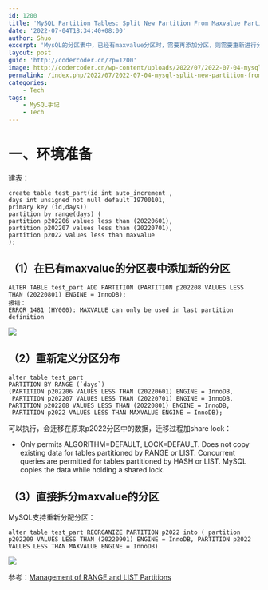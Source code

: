 ```yaml
---
id: 1200
title: 'MySQL Partition Tables: Split New Partition From Maxvalue Partition'
date: '2022-07-04T18:34:40+08:00'
author: Shuo
excerpt: 'MysQL的分区表中，已经有maxvalue分区时，需要再添加分区，则需要重新进行分配'
layout: post
guid: 'http://codercoder.cn/?p=1200'
image: http://codercoder.cn/wp-content/uploads/2022/07/2022-07-04-mysql-split-new-partition-from-maxvalue-partition-table.png
permalink: /index.php/2022/07/2022-07-04-mysql-split-new-partition-from-maxvalue-partition-table
categories:
    - Tech
tags:
    - MySQL手记
    - Tech
---
```


# 一、环境准备
建表：
```
create table test_part(id int auto_increment ,
days int unsigned not null default 19700101,
primary key (id,days)) 
partition by range(days) (
partition p202206 values less than (20220601),
partition p202207 values less than (20220701),
partition p2022 values less than maxvalue
);
```

## （1）在已有maxvalue的分区表中添加新的分区
```
ALTER TABLE test_part ADD PARTITION (PARTITION p202208 VALUES LESS THAN (20220801) ENGINE = InnoDB);
报错：
ERROR 1481 (HY000): MAXVALUE can only be used in last partition definition
```
![](http://codercoder.cn/wp-content/uploads/2022/07/2022-07-04-mysql-split-new-partition-from-maxvalue-partition-table.png)

## （2）重新定义分区分布
```
alter table test_part
PARTITION BY RANGE (`days`)
(PARTITION p202206 VALUES LESS THAN (20220601) ENGINE = InnoDB,
 PARTITION p202207 VALUES LESS THAN (20220701) ENGINE = InnoDB,
PARTITION p202208 VALUES LESS THAN (20220801) ENGINE = InnoDB,
 PARTITION p2022 VALUES LESS THAN MAXVALUE ENGINE = InnoDB);

```

可以执行，会迁移在原来p2022分区中的数据，迁移过程加share lock：
* Only permits ALGORITHM=DEFAULT, LOCK=DEFAULT. Does not copy existing data for tables partitioned by RANGE or LIST. Concurrent queries are permitted for tables partitioned by HASH or LIST. MySQL copies the data while holding a shared lock.

## （3）直接拆分maxvalue的分区
MySQL支持重新分配分区：
```
alter table test_part REORGANIZE PARTITION p2022 into ( partition p202209 VALUES LESS THAN (20220901) ENGINE = InnoDB, PARTITION p2022 VALUES LESS THAN MAXVALUE ENGINE = InnoDB)
```
![](http://codercoder.cn/wp-content/uploads/2022/07/2022-07-04-mysql-split-new-partition-from-maxvalue-partition-table-2.png)

参考：[Management of RANGE and LIST Partitions](https://dev.mysql.com/doc/mysql-partitioning-excerpt/5.7/en/partitioning-management-range-list.html)